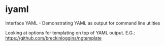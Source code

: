 iyaml
=====

Interface YAML - Demonstrating YAML as output for command line utilties

Looking at options for templating on top of YAML output.
E.G.: https://github.com/breckinloggins/ngtemplate

